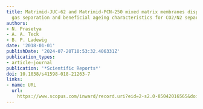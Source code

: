 ```yaml
---
title: Matrimid-JUC-62 and Matrimid-PCN-250 mixed matrix membranes displaying light-responsive
  gas separation and beneficial ageing characteristics for CO2/N2 separation
authors:
- N. Prasetya
- A. A. Teck
- B. P. Ladewig
date: '2018-01-01'
publishDate: '2024-07-20T10:53:32.406331Z'
publication_types:
- article-journal
publication: '*Scientific Reports*'
doi: 10.1038/s41598-018-21263-7
links:
- name: URL
  url: 
    https://www.scopus.com/inward/record.uri?eid=2-s2.0-85042016565&doi=10.1038%2fs41598-018-21263-7&partnerID=40&md5=213989e023b120a4c97328ea7cc360df
---
```

